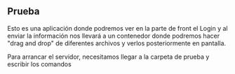 ## Prueba

Esto es una aplicación donde podremos ver en la parte de front el Login y al enviar la información nos llevará a un contenedor donde podremos hacer "drag and drop" de diferentes archivos
y verlos posteriormente en pantalla.

Para arrancar el servidor, necesitamos llegar a la carpeta de prueba y escribir los comandos 
